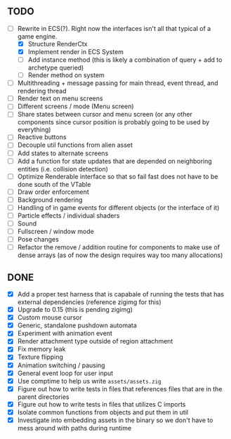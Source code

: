 <!--This is a list of to dos so I don't lose track of what I am doing. 
Some of these are not strictly related to the project (e.g. it could be zig related)-->

## TODO
- [ ] Rewrite in ECS(?). Right now the interfaces isn't all that typical of a game engine. 
    - [x] Structure RenderCtx
    - [x] Implement render in ECS System
    - [ ] Add instance method (this is likely a combination of query + add to archetype queried)
    - [ ] Render method on system
- [ ] Multithreading + message passing for main thread, event thread, and rendering thread
- [ ] Render text on menu screens 
- [ ] Different screens / mode (Menu screen)
- [ ] Share states between cursor and menu screen (or any other components since cursor position is probably going to be used by everything)
- [ ] Reactive buttons
- [ ] Decouple util functions from alien asset
- [ ] Add states to alternate screens
- [ ] Add a function for state updates that are depended on neighboring entities (i.e. collision detection)
- [ ] Optimize Renderable interface so that so fail fast does not have to be done south of the VTable
- [ ] Draw order enforcement
- [ ] Background rendering
- [ ] Handling of in game events for different objects (or the interface of it)
- [ ] Particle effects / individual shaders
- [ ] Sound
- [ ] Fullscreen / window mode
- [ ] Pose changes
- [ ] Refactor the remove / addition routine for components to make use of dense arrays (as of now the design requires way too many allocations)

## DONE
- [x] Add a proper test harness that is capabale of running the tests that has external dependencies (reference zigimg for this)
- [x] Upgrade to 0.15 (this is pending zigimg)
- [x] Custom mouse cursor
- [x] Generic, standalone pushdown automata
- [x] Experiment with animation event
- [x] Render attachment type outside of region attachment 
- [x] Fix memory leak
- [x] Texture flipping
- [x] Animation switching / pausing
- [x] General event loop for user input
- [x] Use comptime to help us write `assets/assets.zig`
- [x] Figure out how to write tests in files that references files that are in the parent directories
- [x] Figure out how to write tests in files that utilizes C imports
- [x] Isolate common functions from objects and put them in util
- [x] Investigate into embedding assets in the binary so we don't have to mess around with paths during runtime
